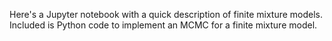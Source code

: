 Here's a Jupyter notebook with a quick description of finite mixture models.  Included is Python code to implement an MCMC for a finite mixture model.  

